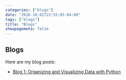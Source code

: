 ```yaml
---
categories: ["blogs"]
date: "2016-10-02T22:55:05-04:00"
tags: ["blogs"]
title: "Blogs"
showpagemeta: false
---
```


## Blogs 

Here are my blog posts:

- [Blog 1: Organizing and Visualizing Data with Python](/blog1.pdf/)

